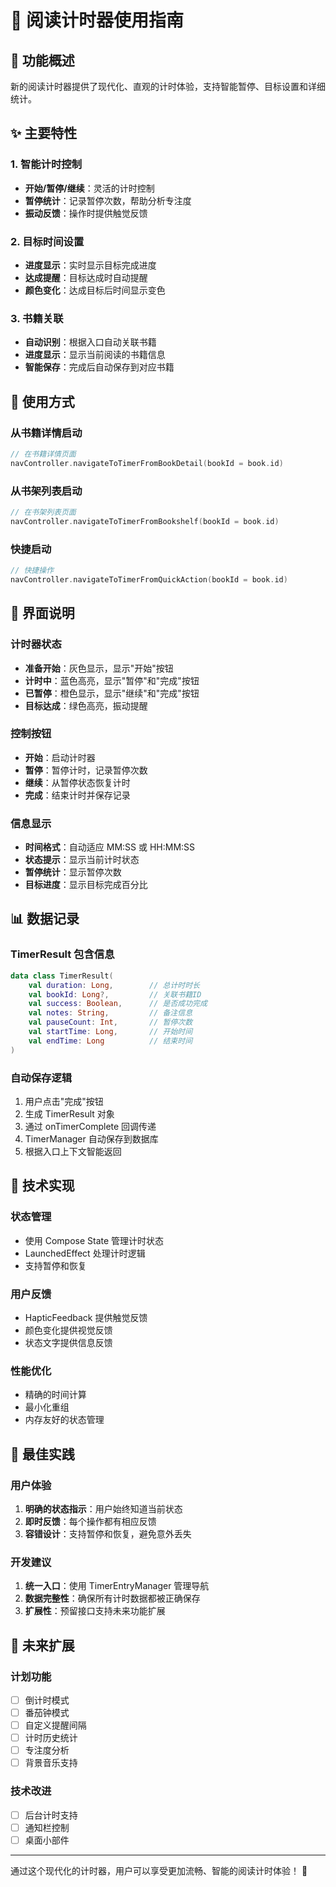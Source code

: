 # 📱 阅读计时器使用指南

## 🎯 功能概述

新的阅读计时器提供了现代化、直观的计时体验，支持智能暂停、目标设置和详细统计。

## ✨ 主要特性

### 1. 智能计时控制
- **开始/暂停/继续**：灵活的计时控制
- **暂停统计**：记录暂停次数，帮助分析专注度
- **振动反馈**：操作时提供触觉反馈

### 2. 目标时间设置
- **进度显示**：实时显示目标完成进度
- **达成提醒**：目标达成时自动提醒
- **颜色变化**：达成目标后时间显示变色

### 3. 书籍关联
- **自动识别**：根据入口自动关联书籍
- **进度显示**：显示当前阅读的书籍信息
- **智能保存**：完成后自动保存到对应书籍

## 🚀 使用方式

### 从书籍详情启动
```kotlin
// 在书籍详情页面
navController.navigateToTimerFromBookDetail(bookId = book.id)
```

### 从书架列表启动
```kotlin
// 在书架列表页面
navController.navigateToTimerFromBookshelf(bookId = book.id)
```

### 快捷启动
```kotlin
// 快捷操作
navController.navigateToTimerFromQuickAction(bookId = book.id)
```

## 🎨 界面说明

### 计时器状态
- **准备开始**：灰色显示，显示"开始"按钮
- **计时中**：蓝色高亮，显示"暂停"和"完成"按钮
- **已暂停**：橙色显示，显示"继续"和"完成"按钮
- **目标达成**：绿色高亮，振动提醒

### 控制按钮
- **开始**：启动计时器
- **暂停**：暂停计时，记录暂停次数
- **继续**：从暂停状态恢复计时
- **完成**：结束计时并保存记录

### 信息显示
- **时间格式**：自动适应 MM:SS 或 HH:MM:SS
- **状态提示**：显示当前计时状态
- **暂停统计**：显示暂停次数
- **目标进度**：显示目标完成百分比

## 📊 数据记录

### TimerResult 包含信息
```kotlin
data class TimerResult(
    val duration: Long,        // 总计时时长
    val bookId: Long?,         // 关联书籍ID
    val success: Boolean,      // 是否成功完成
    val notes: String,         // 备注信息
    val pauseCount: Int,       // 暂停次数
    val startTime: Long,       // 开始时间
    val endTime: Long          // 结束时间
)
```

### 自动保存逻辑
1. 用户点击"完成"按钮
2. 生成 TimerResult 对象
3. 通过 onTimerComplete 回调传递
4. TimerManager 自动保存到数据库
5. 根据入口上下文智能返回

## 🔧 技术实现

### 状态管理
- 使用 Compose State 管理计时状态
- LaunchedEffect 处理计时逻辑
- 支持暂停和恢复

### 用户反馈
- HapticFeedback 提供触觉反馈
- 颜色变化提供视觉反馈
- 状态文字提供信息反馈

### 性能优化
- 精确的时间计算
- 最小化重组
- 内存友好的状态管理

## 🎯 最佳实践

### 用户体验
1. **明确的状态指示**：用户始终知道当前状态
2. **即时反馈**：每个操作都有相应反馈
3. **容错设计**：支持暂停和恢复，避免意外丢失

### 开发建议
1. **统一入口**：使用 TimerEntryManager 管理导航
2. **数据完整性**：确保所有计时数据都被正确保存
3. **扩展性**：预留接口支持未来功能扩展

## 🔮 未来扩展

### 计划功能
- [ ] 倒计时模式
- [ ] 番茄钟模式
- [ ] 自定义提醒间隔
- [ ] 计时历史统计
- [ ] 专注度分析
- [ ] 背景音乐支持

### 技术改进
- [ ] 后台计时支持
- [ ] 通知栏控制
- [ ] 桌面小部件

---

通过这个现代化的计时器，用户可以享受更加流畅、智能的阅读计时体验！ 🚀